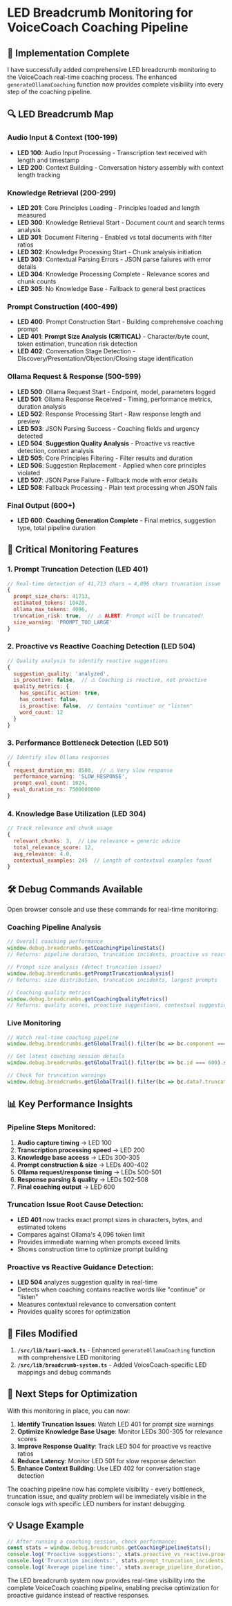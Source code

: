 # LED Breadcrumb Monitoring for VoiceCoach Coaching Pipeline

## 🎯 Implementation Complete

I have successfully added comprehensive LED breadcrumb monitoring to the VoiceCoach real-time coaching process. The enhanced `generateOllamaCoaching` function now provides complete visibility into every step of the coaching pipeline.

## 🔍 LED Breadcrumb Map

### **Audio Input & Context (100-199)**
- **LED 100**: Audio Input Processing - Transcription text received with length and timestamp
- **LED 200**: Context Building - Conversation history assembly with context length tracking

### **Knowledge Retrieval (200-299)**  
- **LED 201**: Core Principles Loading - Principles loaded and length measured
- **LED 300**: Knowledge Retrieval Start - Document count and search terms analysis
- **LED 301**: Document Filtering - Enabled vs total documents with filter ratios
- **LED 302**: Knowledge Processing Start - Chunk analysis initiation
- **LED 303**: Contextual Parsing Errors - JSON parse failures with error details
- **LED 304**: Knowledge Processing Complete - Relevance scores and chunk counts
- **LED 305**: No Knowledge Base - Fallback to general best practices

### **Prompt Construction (400-499)**
- **LED 400**: Prompt Construction Start - Building comprehensive coaching prompt
- **LED 401**: **Prompt Size Analysis (CRITICAL)** - Character/byte count, token estimation, truncation risk detection
- **LED 402**: Conversation Stage Detection - Discovery/Presentation/Objection/Closing stage identification

### **Ollama Request & Response (500-599)**
- **LED 500**: Ollama Request Start - Endpoint, model, parameters logged
- **LED 501**: Ollama Response Received - Timing, performance metrics, duration analysis
- **LED 502**: Response Processing Start - Raw response length and preview
- **LED 503**: JSON Parsing Success - Coaching fields and urgency detected
- **LED 504**: **Suggestion Quality Analysis** - Proactive vs reactive detection, context analysis
- **LED 505**: Core Principles Filtering - Filter results and duration
- **LED 506**: Suggestion Replacement - Applied when core principles violated
- **LED 507**: JSON Parse Failure - Fallback mode with error details
- **LED 508**: Fallback Processing - Plain text processing when JSON fails

### **Final Output (600+)**
- **LED 600**: **Coaching Generation Complete** - Final metrics, suggestion type, total pipeline duration

## 🚨 Critical Monitoring Features

### **1. Prompt Truncation Detection (LED 401)**
```javascript
// Real-time detection of 41,713 chars → 4,096 chars truncation issue
{
  prompt_size_chars: 41713,
  estimated_tokens: 10428,
  ollama_max_tokens: 4096,
  truncation_risk: true,  // ⚠️ ALERT: Prompt will be truncated!
  size_warning: 'PROMPT_TOO_LARGE'
}
```

### **2. Proactive vs Reactive Coaching Detection (LED 504)**
```javascript
// Quality analysis to identify reactive suggestions
{
  suggestion_quality: 'analyzed',
  is_proactive: false,  // ⚠️ Coaching is reactive, not proactive
  quality_metrics: {
    has_specific_action: true,
    has_context: false,
    is_proactive: false,  // Contains "continue" or "listen"
    word_count: 12
  }
}
```

### **3. Performance Bottleneck Detection (LED 501)**
```javascript
// Identify slow Ollama responses
{
  request_duration_ms: 8500,  // ⚠️ Very slow response
  performance_warning: 'SLOW_RESPONSE',
  prompt_eval_count: 1024,
  eval_duration_ns: 7500000000
}
```

### **4. Knowledge Base Utilization (LED 304)**
```javascript
// Track relevance and chunk usage
{
  relevant_chunks: 3,  // Low relevance = generic advice
  total_relevance_score: 12,
  avg_relevance: 4.0,
  contextual_examples: 245  // Length of contextual examples found
}
```

## 🛠️ Debug Commands Available

Open browser console and use these commands for real-time monitoring:

### **Coaching Pipeline Analysis**
```javascript
// Overall coaching performance
window.debug.breadcrumbs.getCoachingPipelineStats()
// Returns: pipeline duration, truncation incidents, proactive vs reactive ratios

// Prompt size analysis (detect truncation issues)
window.debug.breadcrumbs.getPromptTruncationAnalysis()
// Returns: size distribution, truncation incidents, largest prompts

// Coaching quality metrics
window.debug.breadcrumbs.getCoachingQualityMetrics()
// Returns: quality scores, proactive suggestions, contextual suggestions
```

### **Live Monitoring**
```javascript
// Watch real-time coaching pipeline
window.debug.breadcrumbs.getGlobalTrail().filter(bc => bc.component === 'TauriMock')

// Get latest coaching session details
window.debug.breadcrumbs.getGlobalTrail().filter(bc => bc.id === 600).slice(-1)

// Check for truncation warnings
window.debug.breadcrumbs.getGlobalTrail().filter(bc => bc.data?.truncation_risk)
```

## 📊 Key Performance Insights

### **Pipeline Steps Monitored:**
1. **Audio capture timing** → LED 100
2. **Transcription processing speed** → LED 200  
3. **Knowledge base access** → LEDs 300-305
4. **Prompt construction & size** → LEDs 400-402
5. **Ollama request/response timing** → LEDs 500-501
6. **Response parsing & quality** → LEDs 502-508
7. **Final coaching output** → LED 600

### **Truncation Issue Root Cause Detection:**
- **LED 401** now tracks exact prompt sizes in characters, bytes, and estimated tokens
- Compares against Ollama's 4,096 token limit
- Provides immediate warning when prompts exceed limits
- Shows construction time to optimize prompt building

### **Proactive vs Reactive Guidance Detection:**
- **LED 504** analyzes suggestion quality in real-time
- Detects when coaching contains reactive words like "continue" or "listen"
- Measures contextual relevance to conversation content
- Provides quality scores for optimization

## 🔧 Files Modified

1. **`/src/lib/tauri-mock.ts`** - Enhanced `generateOllamaCoaching` function with comprehensive LED monitoring
2. **`/src/lib/breadcrumb-system.ts`** - Added VoiceCoach-specific LED mappings and debug commands

## 🚀 Next Steps for Optimization

With this monitoring in place, you can now:

1. **Identify Truncation Issues**: Watch LED 401 for prompt size warnings
2. **Optimize Knowledge Base Usage**: Monitor LEDs 300-305 for relevance scores
3. **Improve Response Quality**: Track LED 504 for proactive vs reactive ratios
4. **Reduce Latency**: Monitor LED 501 for slow response detection
5. **Enhance Context Building**: Use LED 402 for conversation stage detection

The coaching pipeline now has complete visibility - every bottleneck, truncation issue, and quality problem will be immediately visible in the console logs with specific LED numbers for instant debugging.

## 💡 Usage Example

```javascript
// After running a coaching session, check performance:
const stats = window.debug.breadcrumbs.getCoachingPipelineStats();
console.log('Proactive suggestions:', stats.proactive_vs_reactive.proactive);
console.log('Truncation incidents:', stats.prompt_truncation_incidents);
console.log('Average pipeline time:', stats.average_pipeline_duration, 'ms');
```

The LED breadcrumb system now provides real-time visibility into the complete VoiceCoach coaching pipeline, enabling precise optimization for proactive guidance instead of reactive responses.